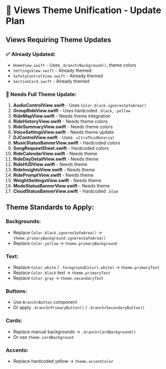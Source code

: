 # 🎨 Views Theme Unification - Update Plan

## Views Requiring Theme Updates

### ✅ Already Updated:
- `HomeView.swift` - Uses `.branchrBackground()`, theme colors
- `SettingsView.swift` - Already themed
- `SafetyControlView.swift` - Already themed
- `SectionCard.swift` - Already themed

### 🔧 Needs Full Theme Update:

1. **AudioControlView.swift** - Uses `Color.black.ignoresSafeArea()`
2. **GroupRideView.swift** - Uses hardcoded `.black`, `.yellow`
3. **RideMapView.swift** - Needs theme integration
4. **RideHistoryView.swift** - Needs theme colors
5. **RideSummaryView.swift** - Needs theme colors
6. **VoiceSettingsView.swift** - Needs theme update
7. **DJControlView.swift** - Uses `.ultraThinMaterial`
8. **MusicStatusBannerView.swift** - Hardcoded colors
9. **SongRequestSheet.swift** - Hardcoded colors
10. **RideCalendarView.swift** - Needs theme
11. **RideDayDetailView.swift** - Needs theme
12. **RideHUDView.swift** - Needs theme
13. **RideInsightsView.swift** - Needs theme
14. **RidePromptView.swift** - Needs theme
15. **WeightSettingsView.swift** - Needs theme
16. **ModeStatusBannerView.swift** - Needs theme
17. **CloudStatusBannerView.swift** - Hardcoded `.blue`

## Theme Standards to Apply:

### Backgrounds:
- Replace `Color.black.ignoresSafeArea()` → `theme.primaryBackground.ignoresSafeArea()`
- Replace `Color.yellow` → `theme.primaryBackground`

### Text:
- Replace `Color.white` / `.foregroundColor(.white)` → `theme.primaryText`
- Replace `Color.black` text → `theme.primaryText`
- Replace `Color.gray` → `theme.secondaryText`

### Buttons:
- Use `BranchrButton` component
- Or apply `.branchrPrimaryButton()` / `.branchrSecondaryButton()`

### Cards:
- Replace manual backgrounds → `.branchrCardBackground()`
- Or use `theme.cardBackground`

### Accents:
- Replace hardcoded yellow → `theme.accentColor`

